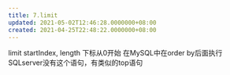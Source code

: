 ```yaml
---
title: 7.limit
updated: 2021-05-02T12:46:28.0000000+08:00
created: 2021-04-25T22:48:22.0000000+08:00
---
```


limit startIndex, length
下标从0开始
在MySQL中在order by后面执行
SQLserver没有这个语句，有类似的top语句
